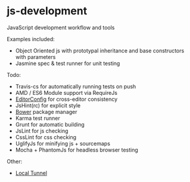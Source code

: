 js-development
============

JavaScript development workflow and tools

Examples included:
  - Object Oriented js with prototypal inheritance and base constructors with parameters
  - Jasmine spec & test runner for unit testing

Todo:
  - Travis-cs for automatically running tests on push
  - AMD / ES6 Module support via RequireJs
  - [EditorConfig](http://editorconfig.org) for cross-editor consistency
  - JsHint(rc) for explicit style
  - [Bower](https://github.com/bower/bower) package manager
  - Karma test runner
  - Grunt for automatic building
  - JsLint for js checking
  - CssLint for css checking
  - UglifyJs for minifying js + sourcemaps
  - Mocha + PhantomJs for headless browser testing

Other:
  - [Local Tunnel](http://progrium.com/localtunnel)
